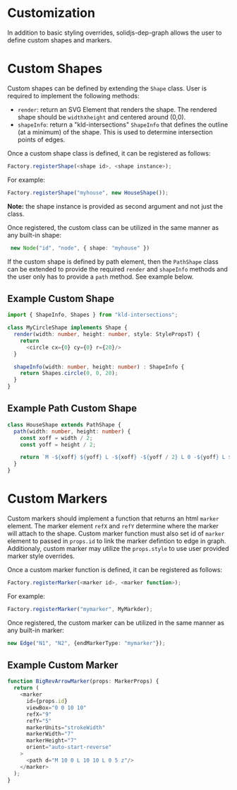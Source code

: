 # Customization
In addition to basic styling overrides, solidjs-dep-graph allows the user to define custom
shapes and markers.

# Custom Shapes
Custom shapes can be defined by extending the `Shape` class.
User is required to implement the following methods:
* `render`: return an SVG Element that renders the shape.  The rendered shape should be `width`x`height` and centered around (0,0).
* `shapeInfo`: return a "kld-intersections" `ShapeInfo` that defines the outline (at a minimum) of the shape.  This is used to determine intersection points of edges.

Once a custom shape class is defined, it can be registered as follows:
```typescript
Factory.registerShape(<shape id>, <shape instance>);
```
For example:
```typescript
Factory.registerShape("myhouse", new HouseShape());
```
**Note:** the shape instance is provided as second argument and not just the class.

Once registered, the custom class can be utilized in the same manner as any built-in shape:
```typescript
 new Node("id", "node", { shape: "myhouse" })
```

If the custom shape is defined by path element, then the `PathShape` class can be extended to provide the required `render` and `shapeInfo` methods and the user only has to provide a `path` method.  See example below.

## Example Custom Shape
```typescript
import { ShapeInfo, Shapes } from "kld-intersections";

class MyCircleShape implements Shape {
  render(width: number, height: number, style: StylePropsT) {
    return
      <circle cx={0} cy={0} r={20}/>
  }

  shapeInfo(width: number, height: number) : ShapeInfo {
    return Shapes.circle(0, 0, 20);
  }
}
```

## Example Path Custom Shape
```typescript
class HouseShape extends PathShape {
  path(width: number, height: number) {
    const xoff = width / 2;
    const yoff = height / 2;

    return `M -${xoff} ${yoff} L -${xoff} -${yoff / 2} L 0 -${yoff} L ${xoff} -${yoff / 2} L ${xoff} ${yoff} z`;
  }
}
```

# Custom Markers
Custom markers should implement a function that returns an html `marker` element.
The marker element `refX` and `refY` determine where the marker will attach to the shape.
Custom marker function must also set id of `marker` element to passed in `props.id` to link the marker defintion to edge in graph.
Additionaly, custom marker may utilize the `props.style` to use user provided marker style overrides.

Once a custom marker function is defined, it can be registered as follows:
```typescript
Factory.registerMarker(<marker id>, <marker function>);
```
For example:
```typescript
Factory.registerMarker("mymarker", MyMarkder);
```
Once registered, the custom marker can be utilized in the same manner as any built-in marker:
```typescript
new Edge("N1", "N2", {endMarkerType: "mymarker"});
```

## Example Custom Marker
```typescript
function BigRevArrowMarker(props: MarkerProps) {
  return (
    <marker
      id={props.id}
      viewBox="0 0 10 10"
      refX="9"
      refY="5"
      markerUnits="strokeWidth"
      markerWidth="7"
      markerHeight="7"
      orient="auto-start-reverse"
    >
      <path d="M 10 0 L 10 10 L 0 5 z"/>
    </marker>
  );
}
```